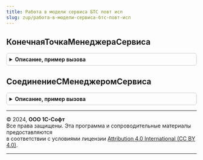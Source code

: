 ```yaml
---
title: Работа в модели сервиса БТС повт исп
slug: zup/работа-в-модели-сервиса-бтс-повт-исп
---
```



## КонечнаяТочкаМенеджераСервиса
<details style="margin: 1em 0; padding: 0.5em; border: 1px solid #ccc; border-radius: 6px;">

<summary style="font-weight: bold; cursor: pointer;">Описание, пример вызова</summary>

```bsl

// Возвращает конечную точку для отправки сообщений в менеджер сервиса.
//
// Возвращаемое значение:
//  ПланОбменаСсылка.ОбменСообщениями - узел соответствующий менеджеру сервиса.
//
Функция КонечнаяТочкаМенеджераСервиса() Экспорт
```

Пример вызова
```bsl
Результат = РаботаВМоделиСервисаБТСПовтИсп.КонечнаяТочкаМенеджераСервиса() 
```
</details>

## СоединениеСМенеджеромСервиса
<details style="margin: 1em 0; padding: 0.5em; border: 1px solid #ccc; border-radius: 6px;">

<summary style="font-weight: bold; cursor: pointer;">Описание, пример вызова</summary>

```bsl

// Возвращает HTTP-соединение с Менеджером сервиса.
// Вызывающий код должен самостоятельно устанавливать привилегированный режим.
//
// Параметры:
//  ДанныеСервера - см. ОбщегоНазначенияКлиентСервер.СтруктураURI
//  Таймаут - Число - см. РаботаВМоделиСервисаБТС.СоединениеСМенеджеромСервиса.Таймаут
//
// Возвращаемое значение:
//  HTTPСоединение - соединение с менеджером сервиса
// (См. РаботаВМоделиСервисаБТС.СоединениеСМенеджеромСервиса)
Функция СоединениеСМенеджеромСервиса(ДанныеСервера, Таймаут = 60) Экспорт
```

Пример вызова
```bsl
Результат = РаботаВМоделиСервисаБТСПовтИсп.СоединениеСМенеджеромСервиса(ДанныеСервера, Таймаут);
```
</details>

---

© 2024, **ООО 1С-Софт**  
Все права защищены. Эта программа и сопроводительные материалы предоставляются  
в соответствии с условиями лицензии [Attribution 4.0 International (CC BY 4.0)](https://creativecommons.org/licenses/by/4.0/legalcode).

---

